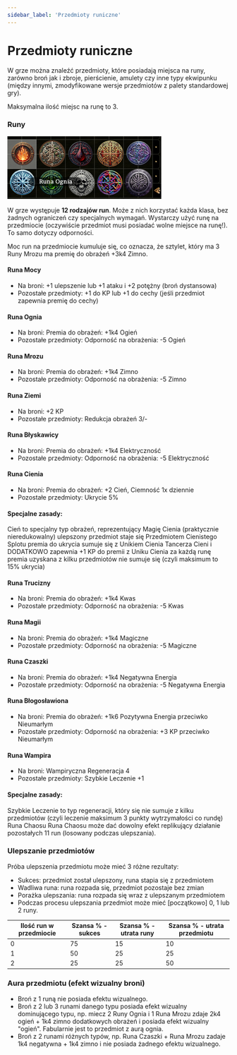 ```yaml
---
sidebar_label: 'Przedmioty runiczne'
---
```






# Przedmioty runiczne

W grze można znaleźć przedmioty, które posiadają miejsca na runy, zarówno broń jak i zbroje, pierścienie, amulety czy inne typy ekwipunku (między innymi, zmodyfikowane wersje przedmiotów z palety standardowej gry).

Maksymalna ilość miejsc na runę to 3.

### Runy

![dialog](../../static/img/wiki/wiki-runy/runy-1.png)

W grze występuje **12 rodzajów run**. Może z nich korzystać każda klasa, bez żadnych ograniczeń czy specjalnych wymagań. Wystarczy użyć runę na przedmiocie (oczywiście przedmiot musi posiadać wolne miejsce na runę!). To samo dotyczy odporności.

Moc run na przedmiocie kumuluje się, co oznacza, że sztylet, który ma 3 Runy Mrozu ma premię do obrażeń +3k4 Zimno.

#### Runa Mocy

- Na broni: +1 ulepszenie lub +1 ataku i +2 potężny (broń dystansowa)
- Pozostałe przedmioty: +1 do KP lub +1 do cechy (jeśli przedmiot zapewnia premię do cechy)

#### Runa Ognia

- Na broni: Premia do obrażeń: +1k4 Ogień
- Pozostałe przedmioty: Odporność na obrażenia: -5 Ogień

#### Runa Mrozu

- Na broni: Premia do obrażeń: +1k4 Zimno
- Pozostałe przedmioty: Odporność na obrażenia: -5 Zimno

#### Runa Ziemi

- Na broni: +2 KP
- Pozostałe przedmioty: Redukcja obrażeń 3/-

#### Runa Błyskawicy

- Na broni: Premia do obrażeń: +1k4 Elektryczność
- Pozostałe przedmioty: Odporność na obrażenia: -5 Elektryczność

#### Runa Cienia

- Na broni: Premia do obrażeń: +2 Cień, Ciemność 1x dziennie
- Pozostałe przedmioty: Ukrycie 5%

#### Specjalne zasady:

Cień to specjalny typ obrażeń, reprezentujący Magię Cienia (praktycznie nieredukowalny)
ulepszony przedmiot staje się Przedmiotem Cienistego Splotu
premia do ukrycia sumuje się z Unikiem Cienia Tancerza Cieni i DODATKOWO zapewnia +1 KP do premii z Uniku Cienia za każdą runę
premia uzyskana z kilku przedmiotów nie sumuje się (czyli maksimum to 15% ukrycia)

#### Runa Trucizny

- Na broni: Premia do obrażeń: +1k4 Kwas
- Pozostałe przedmioty: Odporność na obrażenia: -5 Kwas

#### Runa Magii

- Na broni: Premia do obrażeń: +1k4 Magiczne
- Pozostałe przedmioty: Odporność na obrażenia: -5 Magiczne

#### Runa Czaszki

- Na broni: Premia do obrażeń: +1k4 Negatywna Energia
- Pozostałe przedmioty: Odporność na obrażenia: -5 Negatywna Energia

#### Runa Błogosławiona

- Na broni: Premia do obrażeń: +1k6 Pozytywna Energia przeciwko Nieumarłym
- Pozostałe przedmioty: Odporność na obrażenia: +3 KP przeciwko Nieumarłym

#### Runa Wampira

- Na broni: Wampiryczna Regeneracja 4
- Pozostałe przedmioty: Szybkie Leczenie +1

#### Specjalne zasady:

Szybkie Leczenie to typ regeneracji, który się nie sumuje z kilku przedmiotów (czyli leczenie maksimum 3 punkty wytrzymałości co rundę)
Runa Chaosu
Runa Chaosu może dać dowolny efekt replikujący działanie pozostałych 11 run (losowany podczas ulepszania).

### Ulepszanie przedmiotów

Próba ulepszenia przedmiotu może mieć 3 różne rezultaty:

- Sukces: przedmiot został ulepszony, runa stapia się z przedmiotem
- Wadliwa runa: runa rozpada się, przedmiot pozostaje bez zmian
- Porażka ulepszania: runa rozpada się wraz z ulepszanym przedmiotem
- Podczas procesu ulepszania przedmiot może mieć [początkowo] 0, 1 lub 2 runy.

| Ilość run w przedmiocie | Szansa % - sukces | Szansa % - utrata runy | Szansa % - utrata przedmiotu |
|-------------------------|-------------------|------------------------|------------------------------|
| 0                       | 75                | 15                     | 10                           |
| 1                       | 50                | 25                     | 25                           |
| 2                       | 25                | 25                     | 50                           |

### Aura przedmiotu (efekt wizualny broni)

- Broń z 1 runą nie posiada efektu wizualnego.
- Broń z 2 lub 3 runami danego typu posiada efekt wizualny dominującego typu, np. miecz 2 Runy Ognia i 1 Runa Mrozu zdaje 2k4 ogień + 1k4 zimno dodatkowych obrażeń i posiada efekt wizualny "ogień". Fabularnie jest to przedmiot z aurą ognia.
- Broń z 2 runami różnych typów, np. Runa Czaszki + Runa Mrozu zadaje 1k4 negatywna + 1k4 zimno i nie posiada żadnego efektu wizualnego.
